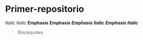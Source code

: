 # Primer-repositorio
*Italic*      _Italic_
**Emphasis**  __Emphasis__
***Emphasis Italic*** ___Emphasis Italic___

> Blockquotes
